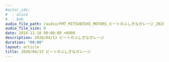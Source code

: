 ```yaml
---
#actor_ids:
#  - alice
#  - bob
audio_file_path: /audio/FMT_MITSUBISHI_MOTORS_ピートのふしぎなガレージ_20200328_1700_1750.m4a
audio_file_size: 0
date: 2016-11-10 00:00:00 +0900
description: 2020/04/13 ピートのふしぎなガレージ
duration: "00:00"
layout: article
title: 2020/04/13 ピートのふしぎなガレージ
---
```

